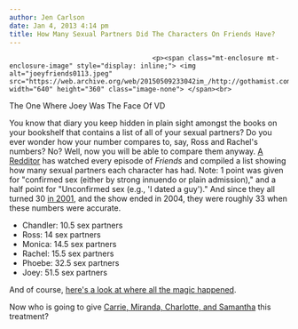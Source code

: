 ```yaml
---
author: Jen Carlson
date: Jan 4, 2013 4:14 pm
title: How Many Sexual Partners Did The Characters On Friends Have?
---
```


	
										<p><span class="mt-enclosure mt-enclosure-image" style="display: inline;"> <img alt="joeyfriends0113.jpeg" src="https://web.archive.org/web/20150509233042im_/http://gothamist.com/attachments/arts_jen/joeyfriends0113.jpeg" width="640" height="360" class="image-none"> </span><br>
<span class="photo_caption">The One Where Joey Was The Face Of VD</span></p>

<p>You know that diary you keep hidden in plain sight amongst the books on your bookshelf that contains a list of all of your sexual partners? Do you ever wonder how your number compares to, say, Ross and Rachel&apos;s numbers? No? Well, now you will be able to compare them anyway. <a href="https://web.archive.org/web/20150509233042/http://www.reddit.com/r/entertainment/comments/15y5tj/characters_in_friends_didnt_have_85_total_sex/">A Redditor</a> has watched every episode of <em>Friends</em> and compiled a list showing how many sexual partners each character has had. Note: 1 point was given for &quot;confirmed sex (either by strong innuendo or plain admission),&quot; and a half point for &quot;Unconfirmed sex (e.g., &apos;I dated a guy&apos;).&quot; And since they all turned 30 <a href="https://web.archive.org/web/20150509233042/http://www.imdb.com/title/tt0583489/">in 2001</a>, and the show ended in 2004, they were roughly 33 when these numbers were accurate. </p>

<ul><li>Chandler: 10.5 sex partners
</li><li>Ross: 14 sex partners
</li><li>Monica: 14.5 sex partners
</li><li>Rachel: 15.5 sex partners
</li><li>Phoebe: 32.5 sex partners
</li><li>Joey: 51.5 sex partners</li></ul>

<p>And of course, <a href="https://web.archive.org/web/20150509233042/http://gothamist.com/2011/05/10/nyc_as_seen_on_tv_top_5_worst.php#photo-3">here&apos;s a look at where all the magic happened</a>. </p>

<p>Now who is going to give <a href="https://web.archive.org/web/20150509233042/http://gothamist.com/tags/sexandthecity">Carrie, Miranda, Charlotte, and Samantha</a> this treatment?</p>					
										
									
				